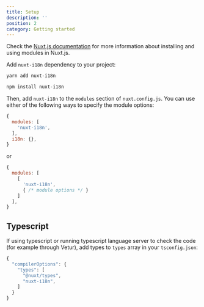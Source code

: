 ```yaml
---
title: Setup
description: ''
position: 2
category: Getting started
---
```


<alert type="info">

Check the [Nuxt.js documentation](https://nuxtjs.org/guides/configuration-glossary/configuration-modules) for more information about installing and using modules in Nuxt.js.

</alert>

Add `nuxt-i18n` dependency to your project:

<code-group>
  <code-block label="Yarn" active>

  ```bash
  yarn add nuxt-i18n
  ```

  </code-block>
  <code-block label="NPM">

  ```bash
  npm install nuxt-i18n
  ```

  </code-block>
</code-group>

Then, add `nuxt-i18n` to the `modules` section of `nuxt.config.js`. You can use either of the following ways to specify the module options:

```js {}[nuxt.config.js]
{
  modules: [
    'nuxt-i18n',
  ],
  i18n: {},
}
```

or

```js {}[nuxt.config.js]
{
  modules: [
    [
      'nuxt-i18n',
      { /* module options */ }
    ]
  ],
}
```

## Typescript

If using typescript or running typescript language server to check the code (for example through Vetur), add types to `types` array in your `tsconfig.json`:

```js {}[tsconfig.json]
{
  "compilerOptions": {
    "types": [
      "@nuxt/types",
      "nuxt-i18n",
    ]
  }
}
```
